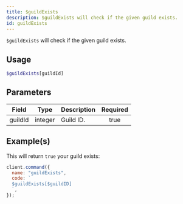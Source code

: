 ```yaml
---
title: $guildExists
description: $guildExists will check if the given guild exists.
id: guildExists
---
```


`$guildExists` will check if the given guild exists.

## Usage

```php
$guildExists[guildId]
```

## Parameters

| Field   | Type    | Description | Required |
| ------- | ------- | ----------- | :------: |
| guildId | integer | Guild ID.   |   true   |

## Example(s)

This will return `true` your guild exists:

```javascript
client.command({
  name: "guildExists",
  code: `
  $guildExists[$guildID]
  `,
});
```
